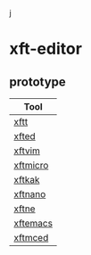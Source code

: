 j
# xft-editor

## prototype

| Tool |
| --- |
| [xftt](prototype/xftt) |
| [xfted](prototype/xfted) |
| [xftvim](prototype/xftvim) |
| [xftmicro](prototype/xftmicro) |
| [xftkak](prototype/xftkak) |
| [xftnano](prototype/xftnano) |
| [xftne](prototype/xftne) |
| [xftemacs](prototype/xftemacs) |
| [xftmced](prototype/xftmced) |
